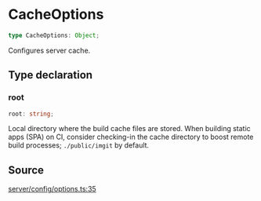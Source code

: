 # CacheOptions

```ts
type CacheOptions: Object;
```

Configures server cache.

## Type declaration

### root

```ts
root: string;
```

Local directory where the build cache files are stored. When building static apps (SPA) on CI,
 consider checking-in the cache directory to boost remote build processes;
 `./public/imgit` by default.

## Source

[server/config/options.ts:35](https://github.com/Elringus/Imgit/blob/157689c/src/server/config/options.ts#L35)
